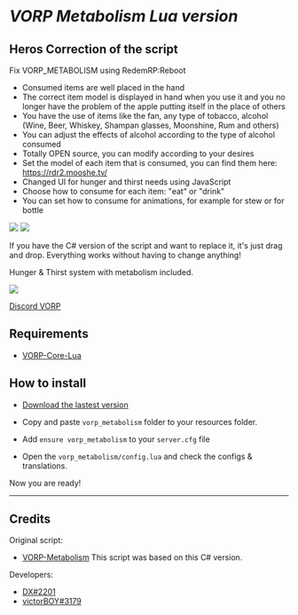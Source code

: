 # ***VORP Metabolism Lua version***

## Heros Correction of the script

Fix VORP_METABOLISM using RedemRP:Reboot

- Consumed items are well placed in the hand
- The correct item model is displayed in hand when you use it and you no longer have the problem of the apple putting itself in the place of others
- You have the use of items like the fan, any type of tobacco, alcohol (Wine, Beer, Whiskey, Shampan glasses, Moonshine, Rum and others)
- You can adjust the effects of alcohol according to the type of alcohol consumed
- Totally OPEN source, you can modify according to your desires
- Set the model of each item that is consumed, you can find them here: https://rdr2.mooshe.tv/
- Changed UI for hunger and thirst needs using JavaScript
- Choose how to consume for each item: "eat" or "drink"
- You can set how to consume for animations, for example for stew or for bottle

<img src=https://zupimages.net/up/23/33/6c6t.png>
<img src=https://zupimages.net/up/23/33/1t3h.png>




If you have the C# version of the script and want to replace it, it's just drag and drop. Everything works without having to change anything!

Hunger & Thirst system with metabolism included.

![](https://i.gyazo.com/68e7686bc5b72f1d4a20da7711b2dbe5.png)

[Discord VORP](https://discord.gg/23MPbQ6)

## Requirements
- [VORP-Core-Lua](https://github.com/VORPCORE/vorp-core-lua)

## How to install
* [Download the lastest version](https://github.com/DX-BR/vorp_metabolism-lua)

* Copy and paste ```vorp_metabolism``` folder to your resources folder.
* Add ```ensure vorp_metabolism``` to your ```server.cfg``` file
* Open the `vorp_metabolism/config.lua` and check the configs & translations.

Now you are ready!

---
## Credits

Original script:
 - [VORP-Metabolism](https://github.com/VORPCORE/VORP-Metabolism) This script was based on this C# version.

Developers:
 - [DX#2201](https://github.com/DX-BR)
 - [victorBOY#3179](https://github.com/vWernay)
